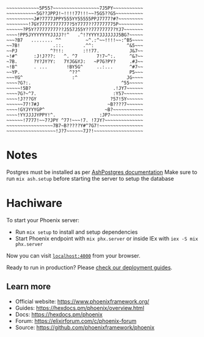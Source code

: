 ```
~~~~~~~~~~~~5P55?~~~~~~~~~~~~~~~~~7J5PY~~~~~~~~~~~
~~~~~~~~~~~5G??JPPJ!~!!!!77!!!~~?5G5??G5~~~~~~~~~~
~~~~~~~~~~J#?7777JPPY555YY55555PPJ7777?#?~~~~~~~~~
~~~~~~~~!7GY77777777777?5Y7777??77777775P~~~~~~~~~
~~~~~~?P5Y?77777777??J557J55Y??77777777?YJ7~~~~~~~
~~~~!PP5JYYYYYYYJJJJ?!^   .^!?YYYYJJJJJJJ5BG?~~~~~
~~~?B7   ........ ^^         ~^.:^~~!!!!~~:^B5~~~~
~~7B!            .::.       .^^:            ^&5~~~
~~PJ            ^?!!:       :!!77.           J&7~~
~!#^      :J!J???:   ^. ^7       7!7~^:.     ^&?~~
~7B.      ?Y?JY?Y:   7YJG&YJ:   ~P7G?PY?     .#J~~
~!B^      . ...       !BY5G^     ..:...      ^#7~~
~~YP.                  ^??^                  P5~~~
~~~YG^                  :^                  JG~~~~
~~~~?G?:.                                 ^55~~~~~
~~~~~!5B?                              .!JY7~~~~~~
~~~~7G?~^7.                            :Y57~~~~~~~
~~~~!J???GY                           ?57!5Y~~~~~~
~~~~~~77!7#J                         ~B????7~~~~~~
~~~~!GYJYYYGP^                      ~B?~~~~~~~~~~~
~~~~!YYJJJJYPPY!^.                :JP7~~~~~~~~~~~~
~~~~~~!7777!~~7?JPY ^77!~~~!7. !7JY?~~~~~~~~~~~~~~
~~~~~~~~~~~~~~~~~7B7~B?????Y#^7G7!~~~~~~~~~~~~~~~~
~~~~~~~~~~~~~~~~~~!J?7~~~~~~7J?!~~~~~~~~~~~~~~~~~~
```
# Notes
Postgres must be installed as per [AshPostgres documentation](https://hexdocs.pm/ash_postgres/get-started-with-ash-postgres.html)
Make sure to run `mix ash.setup` before starting the server to setup the database
# Hachiware

To start your Phoenix server:

* Run `mix setup` to install and setup dependencies
* Start Phoenix endpoint with `mix phx.server` or inside IEx with `iex -S mix phx.server`

Now you can visit [`localhost:4000`](http://localhost:4000) from your browser.

Ready to run in production? Please [check our deployment guides](https://hexdocs.pm/phoenix/deployment.html).

## Learn more

* Official website: https://www.phoenixframework.org/
* Guides: https://hexdocs.pm/phoenix/overview.html
* Docs: https://hexdocs.pm/phoenix
* Forum: https://elixirforum.com/c/phoenix-forum
* Source: https://github.com/phoenixframework/phoenix
